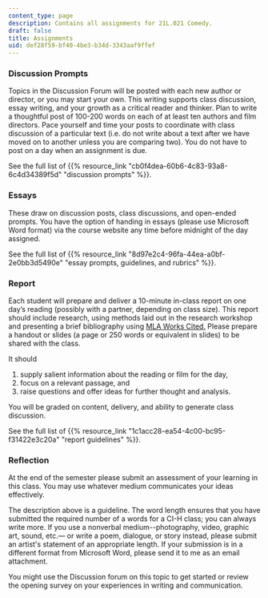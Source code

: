 ```yaml
---
content_type: page
description: Contains all assignments for 21L.021 Comedy.
draft: false
title: Assignments
uid: def28f59-bf40-4be3-b34d-3343aaf9ffef
---
```

### Discussion Prompts

Topics in the Discussion Forum will be posted with each new author or director, or you may start your own. This writing supports class discussion, essay writing, and your growth as a critical reader and thinker. Plan to write a thoughtful post of 100-200 words on each of at least ten authors and film directors. Pace yourself and time your posts to coordinate with class discussion of a particular text (i.e. do not write about a text after we have moved on to another unless you are comparing two). You do not have to post on a day when an assignment is due.

See the full list of {{% resource_link "cb0f4dea-60b6-4c83-93a8-6c4d34389f5d" "discussion prompts" %}}.

### Essays

These draw on discussion posts, class discussions, and open-ended prompts. You have the option of handing in essays (please use Microsoft Word format) via the course website any time before midnight of the day assigned.

See the full list of {{% resource_link "8d97e2c4-96fa-44ea-a0bf-2e0bb3d5490e" "essay prompts, guidelines, and rubrics" %}}.

### Report

Each student will prepare and deliver a 10-minute in-class report on one day’s reading (possibly with a partner, depending on class size). This report should include research, using methods laid out in the research workshop and presenting a brief bibliography using [MLA Works Cited](https://owl.purdue.edu/owl/research_and_citation/mla_style/mla_formatting_and_style_guide/mla_formatting_and_style_guide.html)[.](https://owl.purdue.edu/owl/research_and_citation/mla_style/mla_formatting_and_style_guide/mla_works_cited_page_basic_format.html) Please prepare a handout or slides (a page or 250 words or equivalent in slides) to be shared with the class. 

It should

1. supply salient information about the reading or film for the day, 
2. focus on a relevant passage, and 
3. raise questions and offer ideas for further thought and analysis. 

You will be graded on content, delivery, and ability to generate class discussion.

See the full list of {{% resource_link "1c1acc28-ea54-4c00-bc95-f31422e3c20a" "report guidelines" %}}.

### Reflection

At the end of the semester please submit an assessment of your learning in this class. You may use whatever medium communicates your ideas effectively.

The description above is a guideline. The word length ensures that you have submitted the required number of a words for a CI-H class; you can always write more. If you use a nonverbal medium--photography, video, graphic art, sound, etc.— or write a poem, dialogue, or story instead, please submit an artist's statement of an appropriate length. If your submission is in a different format from Microsoft Word, please send it to me as an email attachment.

You might use the Discussion forum on this topic to get started or review the opening survey on your experiences in writing and communication.